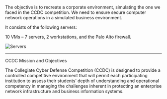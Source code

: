 
The objective is to recreate a corporate environment, simulating the one we faced in the CCDC competition. We need to ensure secure computer network operations in a simulated business environment.

It consists of the following servers:
 

10 VMs – 7 servers, 2 workstations, and the Palo Alto firewall.

![Servers](https://github.com/4rji/ccdclab/issues/1#issue-2653452652)




____________________________________________________________________________________________________________________________________________
CCDC Mission and Objectives

The Collegiate Cyber Defense Competition (CCDC) is designed to provide a controlled
competitive environment that will permit each participating institution to assess their
students’ depth of understanding and operational competency in managing the
challenges inherent in protecting an enterprise network infrastructure and business
information systems.
